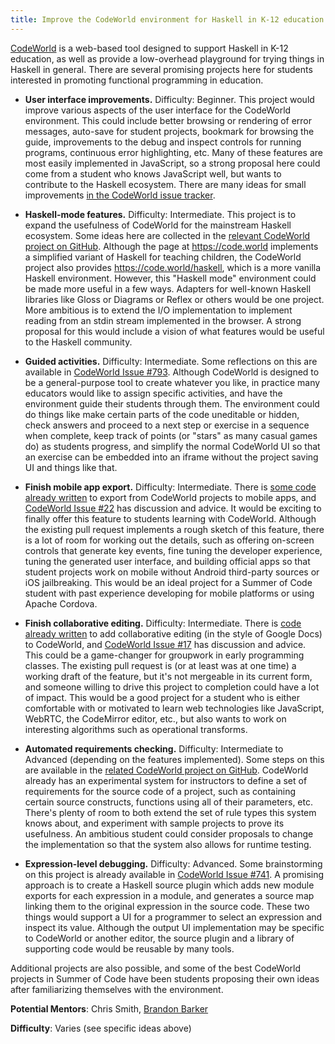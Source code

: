 ```yaml
---
title: Improve the CodeWorld environment for Haskell in K-12 education
---
```


[CodeWorld](http://code.world) is a web-based tool designed to support Haskell in K-12 education, as well as provide a low-overhead playground for trying things in Haskell in general.  There are several promising projects here for students interested in promoting functional programming in education.

* **User interface improvements.** Difficulty: Beginner.  This project would improve various aspects of the user interface for the CodeWorld environment.  This could include better browsing or rendering of error messages, auto-save for student projects, bookmark for browsing the guide, improvements to the debug and inspect controls for running programs, continuous error highlighting, etc.  Many of these features are most easily implemented in JavaScript, so a strong proposal here could come from a student who knows JavaScript well, but wants to contribute to the Haskell ecosystem.  There are many ideas for small improvements [in the CodeWorld issue tracker](https://github.com/google/codeworld/issues?utf8=%E2%9C%93&q=is%3Aopen+is%3Aissue+label%3Aenhancement+-label%3Afunblocks).

* **Haskell-mode features.** Difficulty: Intermediate.  This project is to expand the usefulness of CodeWorld for the mainstream Haskell ecosystem.  Some ideas here are collected in the [relevant CodeWorld project on GitHub](https://github.com/google/codeworld/projects/8).  Although the page at https://code.world implements a simplified variant of Haskell for teaching children, the CodeWorld project also provides https://code.world/haskell, which is a more vanilla Haskell environment.  However, this "Haskell mode" environment could be made more useful in a few ways.  Adapters for well-known Haskell libraries like Gloss or Diagrams or Reflex or others would be one project.  More ambitious is to extend the I/O implementation to implement reading from an stdin stream implemented in the browser.  A strong proposal for this would include a vision of what features would be useful to the Haskell community.

* **Guided activities.** Difficulty: Intermediate.  Some reflections on this are available in [CodeWorld Issue #793](https://github.com/google/codeworld/issues/793).  Although CodeWorld is designed to be a general-purpose tool to create whatever you like, in practice many educators would like to assign specific activities, and have the environment guide their students through them.  The environment could do things like make certain parts of the code uneditable or hidden, check answers and proceed to a next step or exercise in a sequence when complete, keep track of points (or "stars" as many casual games do) as students progress, and simplify the normal CodeWorld UI so that an exercise can be embedded into an iframe without the project saving UI and things like that.

* **Finish mobile app export.** Difficulty: Intermediate.  There is [some code already written](https://github.com/google/codeworld/pull/545) to export from CodeWorld projects to mobile apps, and [CodeWorld Issue #22](https://github.com/google/codeworld/issues/22) has discussion and advice.  It would be exciting to finally offer this feature to students learning with CodeWorld.  Although the existing pull request implements a rough sketch of this feature, there is a lot of room for working out the details, such as offering on-screen controls that generate key events, fine tuning the developer experience, tuning the generated user interface, and building official apps so that student projects work on mobile without Android third-party sources or iOS jailbreaking.  This would be an ideal project for a Summer of Code student with past experience developing for mobile platforms or using Apache Cordova.

* **Finish collaborative editing.** Difficulty: Intermediate.  There is [code already written](https://github.com/google/codeworld/pull/551) to add collaborative editing (in the style of Google Docs) to CodeWorld, and [CodeWorld Issue #17](https://github.com/google/codeworld/issues/17) has discussion and advice.  This could be a game-changer for groupwork in early programming classes.  The existing pull request is (or at least was at one time) a working draft of the feature, but it's not mergeable in its current form, and someone willing to drive this project to completion could have a lot of impact.  This would be a good project for a student who is either comfortable with or motivated to learn web technologies like JavaScript, WebRTC, the CodeMirror editor, etc., but also wants to work on interesting algorithms such as operational transforms.

* **Automated requirements checking.** Difficulty: Intermediate to Advanced (depending on the features implemented).  Some steps on this are available in the [related CodeWorld project on GitHub](https://github.com/google/codeworld/projects/9).  CodeWorld already has an experimental system for instructors to define a set of requirements for the source code of a project, such as containing certain source constructs, functions using all of their parameters, etc.  There's plenty of room to both extend the set of rule types this system knows about, and experiment with sample projects to prove its usefulness.  An ambitious student could consider proposals to change the implementation so that the system also allows for runtime testing.

* **Expression-level debugging.**  Difficulty: Advanced.  Some brainstorming on this project is already available in [CodeWorld Issue #741](https://github.com/google/codeworld/issues/741).  A promising approach is to create a Haskell source plugin which adds new module exports for each expression in a module, and generates a source map linking them to the original expression in the source code.  These two things would support a UI for a programmer to select an expression and inspect its value.  Although the output UI implementation may be specific to CodeWorld or another editor, the source plugin and a library of supporting code would be reusable by many tools.

Additional projects are also possible, and some of the best CodeWorld projects in Summer of Code have been students proposing their own ideas after familiarizing themselves with the environment.

**Potential Mentors**: Chris Smith, [Brandon Barker](https://github.com/bbarker/)

**Difficulty**: Varies (see specific ideas above)
